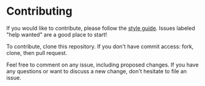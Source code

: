 # Contributing

If you would like to contribute, please follow the [style guide](STYLE.md).
Issues labeled "help
wanted" are a good
place to start!

To contribute, clone this repository. If you don't have commit access: fork,
clone, then pull request.

Feel free to comment on any issue, including proposed changes. If you have any
questions or want to discuss a new change, don't hesitate to file an issue.
